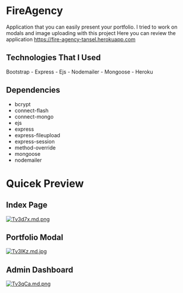 # FireAgency
Application that you can easily present your portfolio. I tried to work on modals and image uploading with this project
Here you can review the application https://fire-agency-tansel.herokuapp.com

## Technologies That I Used
Bootstrap - Express - Ejs - Nodemailer - Mongoose - Heroku

## Dependencies
- bcrypt
- connect-flash
- connect-mongo
- ejs
- express
- express-fileupload
- express-session
- method-override
- mongoose
- nodemailer

# Quicek Preview

## Index Page
[![Tv3d7x.md.png](https://i.im.ge/2021/10/04/Tv3d7x.md.png)](https://im.ge/i/Tv3d7x)

## Portfolio Modal
[![Tv3IKz.md.jpg](https://i.im.ge/2021/10/04/Tv3IKz.md.jpg)](https://im.ge/i/Tv3IKz)

## Admin Dashboard
[![Tv3qCa.md.png](https://i.im.ge/2021/10/04/Tv3qCa.md.png)](https://im.ge/i/Tv3qCa)
